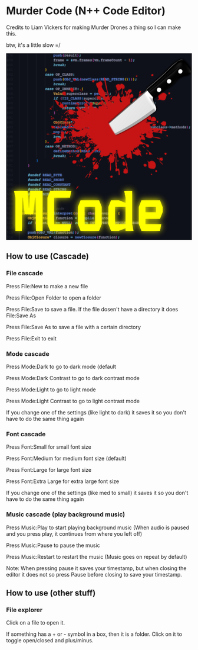 # Murder Code (N++ Code Editor)

Credits to Liam Vickers for making Murder Drones a thing so I can make this.

btw, it's a little slow =/

![1727787884950](icon/MCode.png)

## How to use (Cascade)

### File cascade

Press File:New to make a new file

Press File:Open Folder to open a folder

Press File:Save to save a file. If the file dosen't have a directory it does File:Save As

Press File:Save As to save a file with a certain directory

Press File:Exit to exit

### Mode cascade

Press Mode:Dark to go to dark mode (default

Press Mode:Dark Contrast to go to dark contrast mode

Press Mode:Light to go to light mode

Press Mode:Light Contrast to go to light contrast mode

If you change one of the settings (like light to dark) it saves it so you don't have to do the same thing again

### Font cascade

Press Font:Small for small font size

Press Font:Medium for medium font size (default)

Press Font:Large for large font size

Press Font:Extra Large for extra large font size

If you change one of the settings (like med to small) it saves it so you don't have to do the same thing again

### Music cascade (play background music)

Press Music:Play to start playing background music (When audio is paused and you press play, it continues from where you left off)

Press Music:Pause to pause the music

Press Music:Restart to restart the music (Music goes on repeat by default)

Note: When pressing pause it saves your timestamp, but when closing the editor it does not so press Pause before closing to save your timestamp.

## How to use (other stuff)

### File explorer

Click on a file to open it.

If something has a + or - symbol in a box, then it is a folder. Click on it to toggle open/closed and plus/minus.
